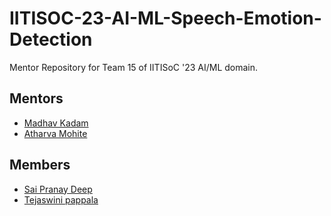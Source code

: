 # IITISOC-23-AI-ML-Speech-Emotion-Detection
Mentor Repository for Team 15 of IITISoC '23 AI/ML domain.

## Mentors

- [Madhav Kadam](https://github.com/madhaviit)
- [Atharva Mohite](https://github.com/atharva-mohite)

## Members
- [Sai Pranay Deep](https://github.com/saipranaydeep)
- [Tejaswini pappala](https://github.com/Tejaswini262)

